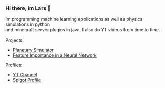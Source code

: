 ### Hi there, im Lars 🔭

Im programming machine learning applications as well as physics simulations in python<br>
and minecraft server plugins in java. I also do YT videos from time to time.<br>
<br>
Projects:<br>
- [Planetary Simulator](https://github.com/larsfriese/vpython-astrophysics)<br>
- [Feature Importance in a Neural Network](https://github.com/larsfriese/ml_scripts/blob/main/tensorflow_scripts/analysis_number_to_binary.ipynb)<br>

Profiles:<br>
- [YT Channel](https://www.youtube.com/channel/UCJ95Q483a7GzTNrw2hnICUw/videos)<br>
- [Spigot Profile](https://www.spigotmc.org/members/masterx12377.1481119/#resources)<br>
<!--- [Predicting Football games with a Neural Network]-->
<!--
**larsfriese/larsfriese** is a ✨ _special_ ✨ repository because its `README.md` (this file) appears on your GitHub profile.

Here are some ideas to get you started:

- 🔭 I’m currently working on ...
- 🌱 I’m currently learning ...
- 👯 I’m looking to collaborate on ...
- 🤔 I’m looking for help with ...
- 💬 Ask me about ...
- 📫 How to reach me: ...
- 😄 Pronouns: ...
- ⚡ Fun fact: ...
-->
